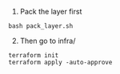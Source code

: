 1. Pack the layer first
```
bash pack_layer.sh
```
2. Then go to infra/
```
terraform init
terraform apply -auto-approve
```